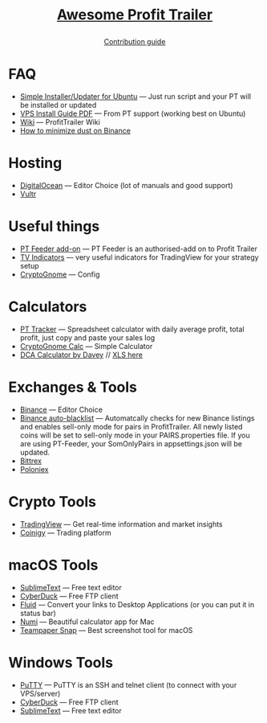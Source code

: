 # <p align="center"><p align="center">[Awesome Profit Trailer](https://github.com/taniman/profit-trailer/releases)

<p align="center">
	<a href="CONTRIBUTING.MD">Contribution guide</a></p>

# FAQ
- [Simple Installer/Updater for Ubuntu](https://github.com/t1m3c/pt_installer) — Just run script and your PT will be installed or updated
- [VPS Install Guide PDF](https://wiki.profittrailer.io/lib/exe/fetch.php/installing_profit_trailer_on_a_vps.pdf) — From PT support (working best on Ubuntu)
- [Wiki](https://wiki.profittrailer.io/doku.php/start) — ProfitTrailer Wiki
- [How to minimize dust on Binance](https://steemit.com/profittrailer/@nidkil/profittrailer-minimize-dust-in-binance)


# Hosting
- [DigitalOcean](http://digitalocean.com) — Editor Choice (lot of manuals and good support)
- [Vultr](https://www.vultr.com)

# Useful things
- [PT Feeder add-on](https://github.com/mehtadone/PTFeeder/wiki) — PT Feeder is an authorised-add on to Profit Trailer
- [TV Indicators](https://botindicators.com/) — very useful indicators for TradingView for your strategy setup
- [CryptoGnome](https://github.com/CryptoGnome/Profit-Trailer-Settings/releases) — Config




# Calculators
- [PT Tracker](https://github.com/chrisek/PT_Tracker) — Spreadsheet calculator with daily average profit, total profit, just copy and paste your sales log
- [CryptoGnome Calc](https://github.com/CryptoGnome/Profit-Trailer-Settings/wiki/Profit-Calculator-&-Tracking-Spreadsheet) — Simple Calculator
- [DCA Calculator by Davey](https://docs.google.com/spreadsheets/d/1R_ZbmCdmcTjtAVRgfUKnew0U4RVqNRkUXmmbskp7L5k/edit?usp=sharing) // [XLS here](https://github.com/DaveyBags/Profit-Trailer-Calculation-docs)

# Exchanges & Tools

- [Binance](https://www.binance.com) — Editor Choice
- [Binance auto-blacklist](https://github.com/bennettca/binance-auto-blacklist) — Automatcally checks for new Binance listings and enables sell-only mode for pairs in ProfitTrailer. All newly listed coins will be set to sell-only mode in your PAIRS.properties file. If you are using PT-Feeder, your SomOnlyPairs in appsettings.json will be updated.
- [Bittrex](https://bittrex.com)
- [Poloniex](https://poloniex.com)


# Crypto Tools
- [TradingView](http://tradingview.com) — Get real-time information and market insights
- [Coinigy](https://www.coinigy.com) — Trading platform


# macOS Tools
- [SublimeText](https://www.sublimetext.com) — Free text editor
- [CyberDuck](https://cyberduck.io/?l=en) — Free FTP client
- [Fluid](http://fluidapp.com) — Convert your links to Desktop Applications (or you can put it in status bar)
- [Numi](https://numi.io)  — Beautiful calculator app for Mac
- [Teampaper Snap](http://teampaper.me/snap) — Best screenshot tool for macOS




# Windows Tools
- [PuTTY](https://www.putty.org) — PuTTY is an SSH and telnet client (to connect with your VPS/server)
- [CyberDuck](https://cyberduck.io/?l=en) — Free FTP client
- [SublimeText](https://www.sublimetext.com) — Free text editor
